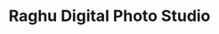 ---
title: "Raghu Digital Photo Studio"
url: /harapanahalli/raghu-digital-photo-studio/
shop: photo
---